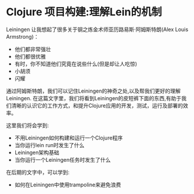 Clojure 项目构建:理解Lein的机制
===

Leiningen 让我想起了很多关于钢之炼金术师亚历路易斯·阿姆斯特朗(Alex Louis Armstrong)：

* 他们都非常强壮
* 他们都很优雅
* 有时，你不知道他们究竟在说些什么(但是却让人吃惊)
* 小胡须
* 闪耀

通过阿姆斯特朗，我们可以记住Leiningen的神奇之处,以及帮我们更好的理解Leiningen. 在这篇文字里，我们将看到Leiningen的皮短裤下面的东西,有助于我们清晰的认识它的工作方式，和提升Clojure应用的开发，测试，运行及部署的效率。

这里我们将会学到:

* 不用Leiningen如何构建和运行一个Clojure程序
* 当你运行lein run时发生了什么
* Leiningen架构基础
* 当你运行一个Leiningen任务时发生了什么

在后期的文字中，可以学到:

* 如何在Leiningen中使用trampoline来避免浪费




